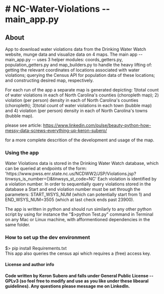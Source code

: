 <h1>
# NC-Water-Violations -- main_app.py
</h1> 

<h2>About </h2>
App to download water violations data from the Drinking Water Watch website, munge data and visualize data on 4 maps. The main app -- main_app.py -- uses 3 helper modules: coords_getters.py, population_getters.py and map_builders.py to handle the heavy lifting of: getting the relevant coordinates of locations associated with water violations; querying the Census API for population data of these locations; and constructing desired map, respectively.
 
For each run of the app a separate map is generated depicting: 1)total count of water violations in each of North Carolina's counties (choropleth map); 2) violation (per person) density in each of North Carolina's counties (choropleth); 3)total count of water violations in each town (bubble map) and 4) violation (per person) density in each of North Carolina's towns (bubble map).

please see article: <https://www.linkedin.com/pulse/beauty-python-how-messy-data-screws-everything-up-keron-subero/>

for a more complete descrition of the development and usage of the map.

<h3> Using the app</h3>
Water Violations data is stored in the Drinking Water Watch database, which can be queried at endpoints of the form: 'https://www.pwss.enr.state.nc.us/NCDWW2/JSP/Violations.jsp?tinwsys_is_number={}&tinwsys_st_code=NC'
Each violation is identified by a violation number. In order to sequentially query violations stored in the database a Start and end violation number must be set through the parameters:
START_WSYS_NUM (which can potentially start from 1) and END_WSYS_NUM=3505 (which at last check ends past 23900).

 
The app is written in python and should run similarly to any other python script by using for instance the "$>python Test.py" command in Terminal on any Mac or Linux machine, with afformentioned dependencies in the same folder.

<h3>How to set up the dev environment</h3>
$> pip install Requirements.txt
<br>
This app also queries the census api which requires a (free) access key.

 <h4>License and author info<h4>
Code written by Keron Subero and falls under General Public License -- GPLv3 <https://www.gnu.org/licenses/gpl-3.0.en.html> (so feel free to modify and use as you like under these libearal guidelines). Any questions please message me on LinkedIn.

